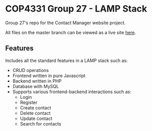 # COP4331 Group 27 - LAMP Stack
Group 27's repo for the Contact Manager website project.

All files on the master branch can be viewed as a live site [here](http://contactlist27.com).

## Features
Includes all the standard features in a LAMP stack such as:
* CRUD operations
* Frontend written in pure Javascript
* Backend written in PHP
* Database with MySQL
* Supports various frontend-backend interactions such as:
  * Login
  * Register
  * Create contact
  * Delete contact
  * Update contact
  * Search for contacts
